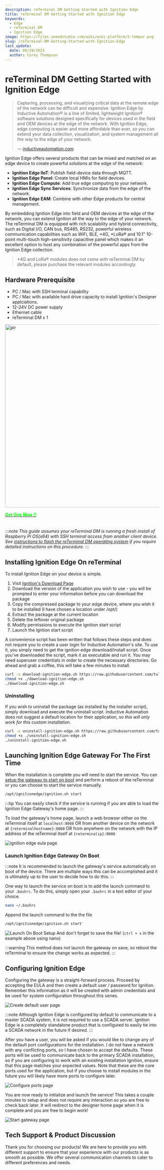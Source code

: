 ```yaml
---
description: reTerminal DM Getting Started with Ignition Edge
title: reTerminal DM Getting Started with Ignition Edge
keywords:
  - Edge
  - reTerminal-DM
  - Ignition Edge
image: https://files.seeedstudio.com/wiki/wiki-platform/S-tempor.png
slug: /reTerminal-DM-Getting-Started-with-Ignition-Edge
last_update:
  date: 09/29/2023
  author: Corey Thompson
---
```

#  reTerminal DM Getting Started with Ignition Edge

> Capturing, processing, and visualizing critical data at the remote edge of the network can be difficult and expensive. Ignition Edge by Inductive Automation® is a line of limited, lightweight Ignition® software solutions designed specifically for devices used in the field and OEM devices at the edge of the network. With Ignition Edge, edge computing is easier and more affordable than ever, so you can extend your data collection, visualization, and system management all the way to the edge of your network.
>
> — [inductiveautomation.com](https://inductiveautomation.com/ignition/edge)

Ignition Edge offers several products that can be mixed and matched on an edge device to create powerful solutions at the edge of the network:
- **Ignition Edge IIoT**: Publish field-device data through MQTT.
- **Ignition Edge Panel**: Create local HMIs for field devices.
- **Ignition Edge Compute**: Add true edge computing to your network.
- **Ignition Edge Sync Services**: Synchronize data from the edge of the network.
- **Ignition Edge EAM**: Combine with other Edge products for central management.

By embedding Ignition Edge into field and OEM devices at the edge of the network, you can extend Ignition all the way to the edge of your network. The reTerminal DM is equipped with rich scalability and hybrid connectivity, such as Digital I/O, CAN bus, RS485, RS232, powerful wireless communication capabilities such as WiFi, BLE, \*4G, \*LoRa® and 10.1" 10-point multi-touch high-sensitivity capacitive panel which makes it an excellent option to host any combination of the powerful apps from the Ignition Edge collection.

> \*4G and LoRa® modules does not come with reTerminal DM by default, please purchase the relevant modules accordingly.

## Hardware Prerequisite
- PC / Mac with SSH terminal capability
- PC / Mac with available hard drive capacity to install Ignition's Designer applciations.
- 12-24V DC power supply
- Ethernet cable
- reTerminal DM x 1

<p style={{textAlign: 'center'}}><img src="https://media-cdn.seeedstudio.com/media/catalog/product/cache/bb49d3ec4ee05b6f018e93f896b8a25d/3/-/3--114070201-reterminal-dm---font.jpg" alt="pir" width="600" height="auto"/></p>

<div class="get_one_now_container" style={{textAlign: 'center'}}>
    <a class="get_one_now_item" href="https://www.seeedstudio.com/reTerminal-DM-p-5616.html">
            <strong><span><font color={'FFFFFF'} size={"4"}> Get One Now 🖱️</font></span></strong>
    </a>
</div>

<br />

:::note
*This guide assumes your reTerminal DM is running a fresh install of Raspberry Pi OS(x64) with SSH terminal access from another client device. See [instructions to flash the reTerminal DM operating system](https://wiki.seeedstudio.com/reterminal-dm-flash-OS/#steps-for-flashing-raspbian-os) if you require detailed instructions on this procedure.*
:::

## Installing Ignition Edge On reTerminal

To install Ignition Edge on your device is simple.

1. Visit [Ignition's Download Page](https://inductiveautomation.com/downloads/)
2. Download the version of the application you wish to use - you will be prompted to enter your information before you can download the package
3. Copy the compressed package to your edge device, where you wish it to be installed (I have chosen a location under /opt/)
4. Extract the package at the current location
5. Delete the leftover original package
6. Modify permissions to execute the Ignition start script
7. Launch the Igntion start script

A convenience script has been written that follows these steps and does not require you to create a user login for Inductive Automation's site. To use it, you simply need to get the ignition edge download/install script. Once you've downloaded the script, mark it as executable and run it. You may need superuser credentials in order to create the necessary directories. Go ahead and grab a coffee, this will take a few minutes to install.

```bash
curl -o download-ignition-edge.sh https://raw.githubusercontent.com/tulsasoftware/reterminal-ignition-edge-panel/main/download-ignition-edge.sh
chmod +x ./download-ignition-edge.sh
./download-ignition-edge.sh
```

### Uninstalling

If you wish to uninstall the package (as installed by the installer script), simply download and execute the uninstall script. Inductive Automation does not suggest a default location for their application, so *this will only work for this custom installation*.

```bash
curl -o uninstall-ignition-edge.sh https://raw.githubusercontent.com/tulsasoftware/reterminal-ignition-edge-panel/main/uninstall-ignition-edge.sh
chmod +x ./uninstall-ignition-edge.sh
./uninstall-ignition-edge.sh
```

## Launching Ignition Edge Gateway For The First Time

When the installation is complete you will need to start the service. You can [setup the gateway to start on boot](#launch-ignition-edge-gateway-on-boot) and perform a reboot of the reTerminal or you can choose to start the service manually.

 ```bash
/opt/ignitionedge/ignition.sh start
```

:::tip
You can easily check if the service is running if you are able to load the Ignition Edge Gateway's home page. 
:::

To load the gateway's home page, launch a web browser either on the reTerminal itself at `localhost:8088` OR from another device on the network at `{reterminalhostname}:8088` OR from anywhere on the network with the IP address of the reTerminal itself at `{reterminalip}:8088`

![ignition edge eula page](https://files.seeedstudio.com/wiki/wiki-ranger/Contributions/reTerminal-DM-Ignition/ignition-edge-eula-screenshot.png)

### Launch Ignition Edge Gateway On Boot
:::note
It is recommended to launch the gateway's service automatically on boot of the device. There are multiple ways this can be accomplished and it is ultimately up to the user to decide how to do this.
:::

One way to launch the service on boot is to add the launch command to your `.bashrc`. To do this, simply open your `.bashrc` in a text editor of your choice.
```bash
nano ~/.bashrc
```
Append the launch command to the the file
```bash
/opt/ignitionedge/ignition.sh start'
```
![Launch On Boot Setup](https://files.seeedstudio.com/wiki/wiki-ranger/Contributions/reTerminal-DM-Ignition/ignition-gateway-launch-setup.png)
And don't forget to save the file! 
(`ctrl + x` in the example above using nano)

:::warning
This method does not launch the gateway on save, so reboot the reTerminal to ensure the change works as expected.
:::

## Configuring Ignition Edge

Configuring the gateway is a straight-forward process. Proceed by accepting the EULA and then create a default user / password for Ignition. Remember this information as it will be created with admin credentials and be used for system configuration throughout this series.

![Create default user page](https://files.seeedstudio.com/wiki/wiki-ranger/Contributions/reTerminal-DM-Ignition/ignition-edge-create-user.png)

:::note
Although Ignition Edge is configured by default to communicate to a master SCADA system, it is not required to use a SCADA server. Ignition Edge is a completely standalone product that is configured to easily tie into a SCADA network in the future if desired.
:::

After you have a user, you will be asked if you would like to change any of the default port configurations for the installation. I do not have a network with any conflicting ports, so I have chosen to accept the defaults. These ports will be used to communicate back to the primary SCADA installation, so if you are configuring to work with an existing installation Ignition, ensure that this page matches your expected values. Note that these are the core ports used for the application, but if you choose to install modules in the future you will likely have more ports to configure later.

![Configure ports page](https://files.seeedstudio.com/wiki/wiki-ranger/Contributions/reTerminal-DM-Ignition/ignition-edge-configure-ports.png)

You are now ready to initialize and launch the service! This takes a couple minutes to setup and does not require any interaction so you are free to check back later. It will redirect to the designer home page when it is complete and you are free to begin work!

![Start gateway page](https://files.seeedstudio.com/wiki/wiki-ranger/Contributions/reTerminal-DM-Ignition/ignition-edge-launch-screen.png)

## Tech Support & Product Discussion

Thank you for choosing our products! We are here to provide you with different support to ensure that your experience with our products is as smooth as possible. We offer several communication channels to cater to different preferences and needs.

<div class="button_tech_support_container">
<a href="https://forum.seeedstudio.com/" class="button_forum"></a> 
<a href="https://www.seeedstudio.com/contacts" class="button_email"></a>
</div>

<div class="button_tech_support_container">
<a href="https://discord.gg/eWkprNDMU7" class="button_discord"></a> 
<a href="https://github.com/Seeed-Studio/wiki-documents/discussions/69" class="button_discussion"></a>
</div>
